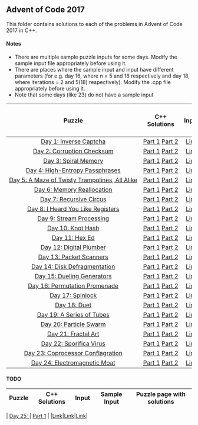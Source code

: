 ## Advent of Code 2017 ##

This folder contains solutions to each of the problems in Advent of Code 2017 in C++.

#### Notes ####
* There are multiple sample puzzle inputs for some days. Modify the sample input file appropriately before using it.
* There are places where the sample input and input have different parameters (for e.g. day 16, where n = 5 and 16 respectively and day 18, where iterations = 2 and 5(18) respectively). Modify the .cpp file appropriately before using it.
* Note that some days (like 23) do not have a sample input

|Puzzle|C++ Solutions|Input|Sample Input|Puzzle page with solutions|
|:---:|:---:|:---:|:---:|:---:|
| <nobr> [Day 1: Inverse Captcha](https://adventofcode.com/2017/day/1) </nobr> | <nobr> [Part 1](/2017/cpp/day_01a.cpp) [Part 2](/2017/cpp/day_01b.cpp) </nobr> |[Link](/2017/input/day_01_input)|[Link](/2017/sample_input/day_01_sample_input)|[Link](/2017/puzzles/day_01_puzzle)|
| <nobr> [Day 2: Corruption Checksum](https://adventofcode.com/2017/day/2) </nobr> | <nobr> [Part 1](/2017/cpp/day_02a.cpp) [Part 2](/2017/cpp/day_02b.cpp) </nobr> |[Link](/2017/input/day_02_input)|[Link](/2017/sample_input/day_02_sample_input)|[Link](/2017/puzzles/day_02_puzzle)|
| <nobr> [Day 3: Spiral Memory](https://adventofcode.com/2017/day/3) </nobr> | <nobr> [Part 1](/2017/cpp/day_03a.cpp) [Part 2](/2017/cpp/day_03b.cpp) </nobr> |[Link](/2017/input/day_03_input)|[Link](/2017/sample_input/day_03_sample_input)|[Link](/2017/puzzles/day_03_puzzle)|
| <nobr> [Day 4: High-Entropy Passphrases](https://adventofcode.com/2017/day/4) </nobr> | <nobr> [Part 1](/2017/cpp/day_04a.cpp) [Part 2](/2017/cpp/day_04b.cpp) </nobr> |[Link](/2017/input/day_04_input)|[Link](/2017/sample_input/day_04_sample_input)|[Link](/2017/puzzles/day_04_puzzle)|
| <nobr> [Day 5: A Maze of Twisty Trampolines, All Alike](https://adventofcode.com/2017/day/5) </nobr> | <nobr> [Part 1](/2017/cpp/day_05a.cpp) [Part 2](/2017/cpp/day_05b.cpp) </nobr> |[Link](/2017/input/day_05_input)|[Link](/2017/sample_input/day_05_sample_input)|[Link](/2017/puzzles/day_05_puzzle)|
| <nobr> [Day 6: Memory Reallocation](https://adventofcode.com/2017/day/6) </nobr> | <nobr> [Part 1](/2017/cpp/day_06a.cpp) [Part 2](/2017/cpp/day_06b.cpp) </nobr> |[Link](/2017/input/day_06_input)|[Link](/2017/sample_input/day_06_sample_input)|[Link](/2017/puzzles/day_06_puzzle)|
| <nobr> [Day 7: Recursive Circus](https://adventofcode.com/2017/day/7) </nobr> | <nobr> [Part 1](/2017/cpp/day_07a.cpp) [Part 2](/2017/cpp/day_07b.cpp) </nobr> | [Link](/2017/input/day_07_input)|[Link](/2017/sample_input/day_07_sample_input)|[Link](/2017/puzzles/day_07_puzzle)|
| <nobr> [Day 8: I Heard You Like Registers](https://adventofcode.com/2017/day/8) </nobr> | <nobr> [Part 1](/2017/cpp/day_08a.cpp) [Part 2](/2017/cpp/day_08b.cpp) </nobr> | [Link](/2017/input/day_08_input)|[Link](/2017/sample_input/day_08_sample_input)|[Link](/2017/puzzles/day_08_puzzle)|
| <nobr> [Day 9: Stream Processing](https://adventofcode.com/2017/day/9) </nobr> | <nobr> [Part 1](/2017/cpp/day_09a.cpp) [Part 2](/2017/cpp/day_09b.cpp) </nobr> | [Link](/2017/input/day_09_input)|[Link](/2017/sample_input/day_09_sample_input)|[Link](/2017/puzzles/day_09_puzzle)|
| <nobr> [Day 10: Knot Hash](https://adventofcode.com/2017/day/10) </nobr> | <nobr> [Part 1](/2017/cpp/day_10a.cpp) [Part 2](/2017/cpp/day_10b.cpp) </nobr> |[Link](/2017/input/day_10_input)|[Link](/2017/sample_input/day_10_sample_input)|[Link](/2017/puzzles/day_10_puzzle)|
| <nobr> [Day 11: Hex Ed](https://adventofcode.com/2017/day/11) </nobr> | <nobr> [Part 1](/2017/cpp/day_11a.cpp) [Part 2](/2017/cpp/day_11b.cpp) </nobr> |[Link](/2017/input/day_11_input)|[Link](/2017/sample_input/day_11_sample_input)|[Link](/2017/puzzles/day_11_puzzle)|
| <nobr> [Day 12:  Digital Plumber](https://adventofcode.com/2017/day/12) </nobr> | <nobr> [Part 1](/2017/cpp/day_12a.cpp) [Part 2](/2017/cpp/day_12b.cpp) </nobr> |[Link](/2017/input/day_12_input)|[Link](/2017/sample_input/day_12_sample_input)|[Link](/2017/puzzles/day_12_puzzle)|
| <nobr> [Day 13: Packet Scanners](https://adventofcode.com/2017/day/13) </nobr> | <nobr> [Part 1](/2017/cpp/day_13a.cpp) [Part 2](/2017/cpp/day_13b.cpp) </nobr> |[Link](/2017/input/day_13_input)|[Link](/2017/sample_input/day_13_sample_input)|[Link](/2017/puzzles/day_13_puzzle)|
| <nobr> [Day 14: Disk Defragmentation](https://adventofcode.com/2017/day/14) </nobr> | <nobr> [Part 1](/2017/cpp/day_14a.cpp) [Part 2](/2017/cpp/day_14b.cpp) </nobr> |[Link](/2017/input/day_14_input)|[Link](/2017/sample_input/day_14_sample_input)|[Link](/2017/puzzles/day_14_puzzle)|
| <nobr> [Day 15: Dueling Generators](https://adventofcode.com/2017/day/15) </nobr> | <nobr> [Part 1](/2017/cpp/day_15a.cpp) [Part 2](/2017/cpp/day_15b.cpp) </nobr> |[Link](/2017/input/day_15_input)|[Link](/2017/sample_input/day_15_sample_input)|[Link](/2017/puzzles/day_15_puzzle)|
| <nobr> [Day 16: Permutation Promenade](https://adventofcode.com/2017/day/16) </nobr> | <nobr> [Part 1](/2017/cpp/day_16a.cpp) [Part 2](/2017/cpp/day_16b.cpp) </nobr> |[Link](/2017/input/day_16_input)|[Link](/2017/sample_input/day_16_sample_input)|[Link](/2017/puzzles/day_16_puzzle)|
| <nobr> [Day 17: Spinlock](https://adventofcode.com/2017/day/17) </nobr> | <nobr> [Part 1](/2017/cpp/day_17a.cpp) [Part 2](/2017/cpp/day_17b.cpp) </nobr> |[Link](/2017/input/day_17_input)|[Link](/2017/sample_input/day_17_sample_input)|[Link](/2017/puzzles/day_17_puzzle)|
| <nobr> [Day 18: Duet](https://adventofcode.com/2017/day/18) </nobr> | <nobr> [Part 1](/2017/cpp/day_18a.cpp) [Part 2](/2017/cpp/day_18b.cpp) </nobr> |[Link](/2017/input/day_18_input)|[Link](/2017/sample_input/day_18_sample_input)|[Link](/2017/puzzles/day_18_puzzle)|
| <nobr> [Day 19: A Series of Tubes](https://adventofcode.com/2017/day/19) </nobr> | <nobr> [Part 1](/2017/cpp/day_19a.cpp) [Part 2](/2017/cpp/day_19b.cpp) </nobr> |[Link](/2017/input/day_19_input)|[Link](/2017/sample_input/day_19_sample_input)|[Link](/2017/puzzles/day_19_puzzle)|
| <nobr> [Day 20: Particle Swarm](https://adventofcode.com/2017/day/20) </nobr> | <nobr> [Part 1](/2017/cpp/day_20a.cpp) [Part 2](/2017/cpp/day_20b.cpp) </nobr> |[Link](/2017/input/day_20_input)|[Link](/2017/sample_input/day_20_sample_input)|[Link](/2017/puzzles/day_20_puzzle)|
| <nobr> [Day 21: Fractal Art](https://adventofcode.com/2017/day/21) </nobr> | <nobr> [Part 1](/2017/cpp/day_21a.cpp) [Part 2](/2017/cpp/day_21b.cpp) </nobr> |[Link](/2017/input/day_21_input)|[Link](/2017/sample_input/day_21_sample_input)|[Link](/2017/puzzles/day_21_puzzle)|
| <nobr> [Day 22: Sporifica Virus](https://adventofcode.com/2017/day/22) </nobr> | <nobr> [Part 1](/2017/cpp/day_22a.cpp) [Part 2](/2017/cpp/day_22b.cpp) </nobr> |[Link](/2017/input/day_22_input)|[Link](/2017/sample_input/day_22_sample_input)|[Link](/2017/puzzles/day_22_puzzle)|
| <nobr> [Day 23: Coprocessor Conflagration](https://adventofcode.com/2017/day/23) </nobr> | <nobr> [Part 1](/2017/cpp/day_23a.cpp) [Part 2](/2017/cpp/day_23b.cpp) </nobr> |[Link](/2017/input/day_23_input)|[Link](/2017/sample_input/day_23_sample_input)|[Link](/2017/puzzles/day_23_puzzle)|
| <nobr> [Day 24: Electromagnetic Moat](https://adventofcode.com/2017/day/24) </nobr> | <nobr> [Part 1](/2017/cpp/day_24a.cpp) [Part 2](/2017/cpp/day_24b.cpp) </nobr> |[Link](/2017/input/day_24_input)|[Link](/2017/sample_input/day_24_sample_input)|[Link](/2017/puzzles/day_24_puzzle)|

#### TODO ####

|Puzzle|C++ Solutions|Input|Sample Input|Puzzle page with solutions|
|:---:|:---:|:---:|:---:|:---:|

| <nobr> [Day 25: ](https://adventofcode.com/2017/day/25) </nobr> | <nobr> [Part 1](/2017/cpp/day_25a.cpp) </nobr> | </nobr> |[Link](/2017/input/day_25_input)|[Link](/2017/sample_input/day_25_sample_input)|[Link](/2017/puzzles/day_25_puzzle)|
